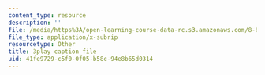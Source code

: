 ```yaml
---
content_type: resource
description: ''
file: /media/https%3A/open-learning-course-data-rc.s3.amazonaws.com/8-821-string-theory-and-holographic-duality-fall-2014/41fe9729c5f00f05b58c94e8b65d0314_1OGZCt58GLc.srt
file_type: application/x-subrip
resourcetype: Other
title: 3play caption file
uid: 41fe9729-c5f0-0f05-b58c-94e8b65d0314
---
```

